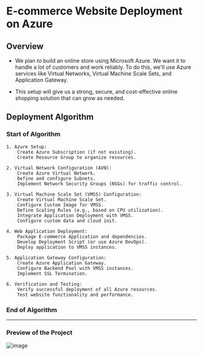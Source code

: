 #   E-commerce Website Deployment on Azure

##   Overview
* We plan to build an online store using Microsoft Azure. We want it to handle a lot of customers and work reliably. To do this, we'll use Azure services like Virtual Networks, Virtual Machine Scale Sets, and Application Gateway. 

* This setup will give us a strong, secure, and cost-effective online shopping solution that can grow as needed.
##   Deployment Algorithm

### Start of Algorithm


    1. Azure Setup:
        Create Azure Subscription (if not existing).
        Create Resource Group to organize resources.

    2. Virtual Network Configuration (AVN):
        Create Azure Virtual Network.
        Define and configure Subnets.
        Implement Network Security Groups (NSGs) for traffic control.

    3. Virtual Machine Scale Set (VMSS) Configuration:
        Create Virtual Machine Scale Set.
        Configure Custom Image for VMSS.
        Define Scaling Rules (e.g., based on CPU utilization).
        Integrate Application Deployment with VMSS.
        Configure custom data and cloud init.

    4. Web Application Deployment:
        Package E-commerce Application and dependencies.
        Develop Deployment Script (or use Azure DevOps).
        Deploy application to VMSS instances.

    5. Application Gateway Configuration:
        Create Azure Application Gateway.
        Configure Backend Pool with VMSS instances.
        Implement SSL Termination.

    6. Verification and Testing:
        Verify successful deployment of all Azure resources.
        Test website functionality and performance.

### End of Algorithm
---
### Preview of the Project
![image](https://github.com/user-attachments/assets/acffd4a4-e669-429f-a9e4-61b77a59acd0)

